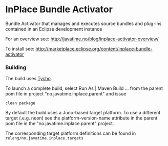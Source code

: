 # InPlace Bundle Activator
Bundle Activator that manages and executes source bundles and plug-ins contained in an Eclipse development instance

For an overview see: http://javatime.no/blog/inplace-activator-overview/

To install see: http://marketplace.eclipse.org/content/inplace-bundle-activator

### Building

The build uses [Tycho](http://www.eclipse.org/tycho/).
 
To launch a complete build, select Run As | Maven Build ... from the parent pom file in project "no.javatime.inplace.parent" and issue

```
clean package
```
By default the build uses a Juno-based target platform. To use a different target (.e.g. neon) see the
platform-version-name attribute in the parent pom file in the "no.javatime.inplace.parent" project.

The corresponding target platform definitions can be found in `releng/no.javatime.inplace.targets`
